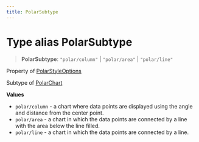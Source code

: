 ```yaml
---
title: PolarSubtype
---
```


# Type alias PolarSubtype

> **PolarSubtype**: `"polar/column"` \| `"polar/area"` \| `"polar/line"`

Property of [PolarStyleOptions](../interfaces/interface.PolarStyleOptions.md)

Subtype of [PolarChart](../classes/class.PolarChart.md)

**Values**

- `polar/column` - a chart where data points are displayed using the angle and distance from the center point.
- `polar/area` - a chart in which the data points are connected by a line with the area below the line filled.
- `polar/line` -  a chart in which the data points are connected by a line.
